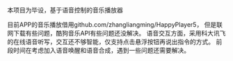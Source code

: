 本项目为毕设，基于语音控制的音乐播放器

目前APP的音乐播放借用github.com/zhangliangming/HappyPlayer5，
但是联网下载有些问题，酷狗音乐API有些问题还没解决。
语音交互方面，采用科大讯飞的在线语音听写，交互还不够智能，仅支持点击悬浮按钮再说出指令的方式。
前段时间在考虑加入语音唤醒和语音合成，遇到一些问题还需要解决。

